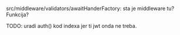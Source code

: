 src/middleware/validators/awaitHanderFactory:
sta je middleware tu?
Funkcija?

TODO:
uradi auth() kod indexa jer ti jwt onda ne treba.